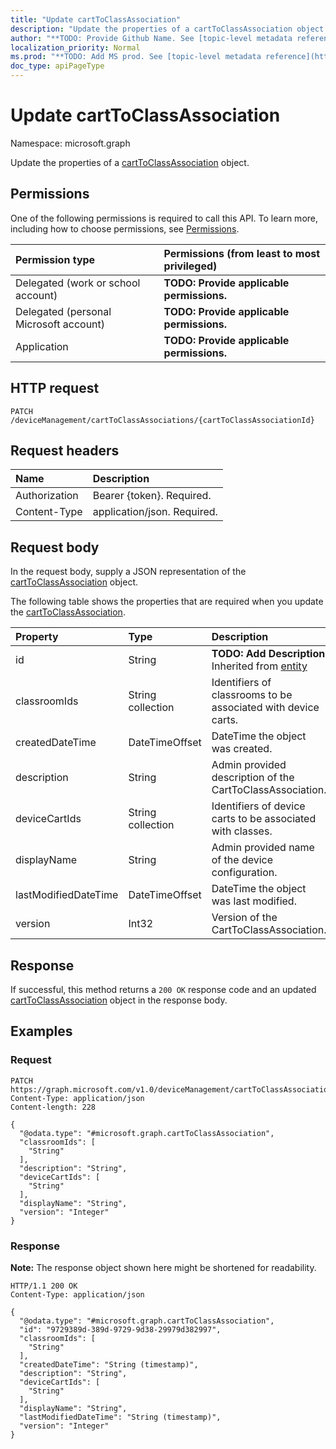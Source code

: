 ```yaml
---
title: "Update cartToClassAssociation"
description: "Update the properties of a cartToClassAssociation object."
author: "**TODO: Provide Github Name. See [topic-level metadata reference](https://msgo.azurewebsites.net/add/document/guidelines/metadata.html#topic-level-metadata)**"
localization_priority: Normal
ms.prod: "**TODO: Add MS prod. See [topic-level metadata reference](https://msgo.azurewebsites.net/add/document/guidelines/metadata.html#topic-level-metadata)**"
doc_type: apiPageType
---
```


# Update cartToClassAssociation
Namespace: microsoft.graph



Update the properties of a [cartToClassAssociation](../resources/carttoclassassociation.md) object.

## Permissions
One of the following permissions is required to call this API. To learn more, including how to choose permissions, see [Permissions](/graph/permissions-reference).

|Permission type|Permissions (from least to most privileged)|
|:---|:---|
|Delegated (work or school account)|**TODO: Provide applicable permissions.**|
|Delegated (personal Microsoft account)|**TODO: Provide applicable permissions.**|
|Application|**TODO: Provide applicable permissions.**|

## HTTP request

<!-- {
  "blockType": "ignored"
}
-->
``` http
PATCH /deviceManagement/cartToClassAssociations/{cartToClassAssociationId}
```

## Request headers
|Name|Description|
|:---|:---|
|Authorization|Bearer {token}. Required.|
|Content-Type|application/json. Required.|

## Request body
In the request body, supply a JSON representation of the [cartToClassAssociation](../resources/carttoclassassociation.md) object.

The following table shows the properties that are required when you update the [cartToClassAssociation](../resources/carttoclassassociation.md).

|Property|Type|Description|
|:---|:---|:---|
|id|String|**TODO: Add Description** Inherited from [entity](../resources/entity.md)|
|classroomIds|String collection|Identifiers of classrooms to be associated with device carts.|
|createdDateTime|DateTimeOffset|DateTime the object was created.|
|description|String|Admin provided description of the CartToClassAssociation.|
|deviceCartIds|String collection|Identifiers of device carts to be associated with classes.|
|displayName|String|Admin provided name of the device configuration.|
|lastModifiedDateTime|DateTimeOffset|DateTime the object was last modified.|
|version|Int32|Version of the CartToClassAssociation.|



## Response

If successful, this method returns a `200 OK` response code and an updated [cartToClassAssociation](../resources/carttoclassassociation.md) object in the response body.

## Examples

### Request
<!-- {
  "blockType": "request",
  "name": "update_carttoclassassociation"
}
-->
``` http
PATCH https://graph.microsoft.com/v1.0/deviceManagement/cartToClassAssociations/{cartToClassAssociationId}
Content-Type: application/json
Content-length: 228

{
  "@odata.type": "#microsoft.graph.cartToClassAssociation",
  "classroomIds": [
    "String"
  ],
  "description": "String",
  "deviceCartIds": [
    "String"
  ],
  "displayName": "String",
  "version": "Integer"
}
```


### Response
**Note:** The response object shown here might be shortened for readability.
<!-- {
  "blockType": "response",
  "truncated": true
}
-->
``` http
HTTP/1.1 200 OK
Content-Type: application/json

{
  "@odata.type": "#microsoft.graph.cartToClassAssociation",
  "id": "9729389d-389d-9729-9d38-29979d382997",
  "classroomIds": [
    "String"
  ],
  "createdDateTime": "String (timestamp)",
  "description": "String",
  "deviceCartIds": [
    "String"
  ],
  "displayName": "String",
  "lastModifiedDateTime": "String (timestamp)",
  "version": "Integer"
}
```

